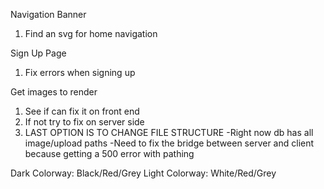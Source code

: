 Navigation Banner 
1. Find an svg for home navigation 

Sign Up Page
1. Fix errors when signing up

Get images to render
1. See if can fix it on front end
2. If not try to fix on server side
3. LAST OPTION IS TO CHANGE FILE STRUCTURE
  -Right now db has all image/upload paths
  -Need to fix the bridge between server and client because getting a 500 error with pathing
  

Dark Colorway: Black/Red/Grey
Light Colorway: White/Red/Grey

